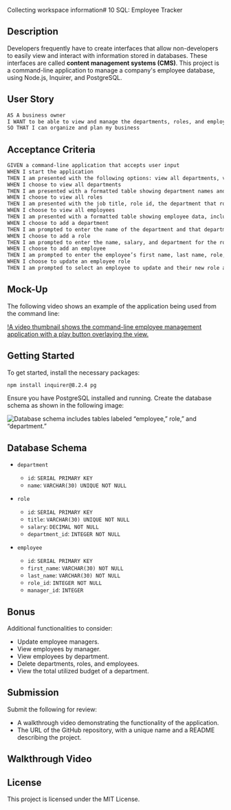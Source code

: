 Collecting workspace information# 10 SQL: Employee Tracker

## Description

Developers frequently have to create interfaces that allow non-developers to easily view and interact with information stored in databases. These interfaces are called **content management systems (CMS)**. This project is a command-line application to manage a company's employee database, using Node.js, Inquirer, and PostgreSQL.

## User Story

```md
AS A business owner
I WANT to be able to view and manage the departments, roles, and employees in my company
SO THAT I can organize and plan my business
```

## Acceptance Criteria

```md
GIVEN a command-line application that accepts user input
WHEN I start the application
THEN I am presented with the following options: view all departments, view all roles, view all employees, add a department, add a role, add an employee, and update an employee role
WHEN I choose to view all departments
THEN I am presented with a formatted table showing department names and department ids
WHEN I choose to view all roles
THEN I am presented with the job title, role id, the department that role belongs to, and the salary for that role
WHEN I choose to view all employees
THEN I am presented with a formatted table showing employee data, including employee ids, first names, last names, job titles, departments, salaries, and managers that the employees report to
WHEN I choose to add a department
THEN I am prompted to enter the name of the department and that department is added to the database
WHEN I choose to add a role
THEN I am prompted to enter the name, salary, and department for the role and that role is added to the database
WHEN I choose to add an employee
THEN I am prompted to enter the employee’s first name, last name, role, and manager, and that employee is added to the database
WHEN I choose to update an employee role
THEN I am prompted to select an employee to update and their new role and this information is updated in the database 
```

## Mock-Up

The following video shows an example of the application being used from the command line:

[!A video thumbnail shows the command-line employee management application with a play button overlaying the view.](https://2u-20.wistia.com/medias/2lnle7xnpk)

## Getting Started

To get started, install the necessary packages:

```sh
npm install inquirer@8.2.4 pg
```

Ensure you have PostgreSQL installed and running. Create the database schema as shown in the following image:

![Database schema includes tables labeled “employee,” role,” and “department.”](./Assets/100-sql-challenge-ERD.png)

## Database Schema

* `department`
  * `id`: `SERIAL PRIMARY KEY`
  * `name`: `VARCHAR(30) UNIQUE NOT NULL`

* `role`
  * `id`: `SERIAL PRIMARY KEY`
  * `title`: `VARCHAR(30) UNIQUE NOT NULL`
  * `salary`: `DECIMAL NOT NULL`
  * `department_id`: `INTEGER NOT NULL`

* `employee`
  * `id`: `SERIAL PRIMARY KEY`
  * `first_name`: `VARCHAR(30) NOT NULL`
  * `last_name`: `VARCHAR(30) NOT NULL`
  * `role_id`: `INTEGER NOT NULL`
  * `manager_id`: `INTEGER`

## Bonus

Additional functionalities to consider:

* Update employee managers.
* View employees by manager.
* View employees by department.
* Delete departments, roles, and employees.
* View the total utilized budget of a department.

## Submission

Submit the following for review:

* A walkthrough video demonstrating the functionality of the application.
* The URL of the GitHub repository, with a unique name and a README describing the project.

## Walkthrough Video



## License

This project is licensed under the MIT License.